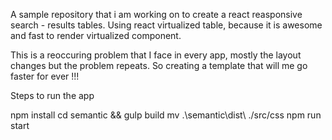 A sample repository that i am working on to create a react reasponsive search - results tables. Using react virtualized table, because it is awesome and fast to render virtualized component.

This is a reoccuring problem that I face in every app, mostly the layout changes but the problem repeats. So creating a template that will me go faster for ever !!!

Steps to run the app

npm install
cd semantic && gulp build
mv .\semantic\dist\ ./src/css
npm run start
